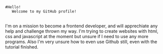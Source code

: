 ```
#Hello!
   Welcome to my GitHub profile!
   ```
<br>
I'm on a mission to become a frontend developer, and will apprechiate any help and challenge thrown my way. I'm trying to create websites with html, css and javascript at the moment but unsure if I need to use any more programs. Also I'm very unsure how to even use Github still, even with the tutorial finished.
